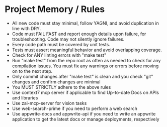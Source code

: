 # Project Memory / Rules

- All new code must stay minimal, follow YAGNI, and avoid duplication in line with DRY.
- Code must FAIL FAST and report enough details upon failure, for troubleshooting. Code may not silently ignore failures.
- Every code path must be covered by unit tests.
- Tests must assert meaningful behavior and avoid overlapping coverage.
- Check for ANY linting errors with "make test"
- Run "make test" from the repo root as often as needed to check for any compilation issues. You must fix any warnings or errors before moving on to the next step.
- Only commit changes after "make test" is clean and you check "git" changes and confirm changes are minimal
- You MUST STRICTLY adhere to the above rules
- Use context7 mcp server if applicable to find Up-to-date Docs on APIs and libraries
- Use zai-mcp-server for vision tasks
- Use web-search-prime if you need to perform a web search
- Use appwrite-docs and appwrite-api if you need to write an appwrite application to get the latest docs or manage deployments, respectively 
